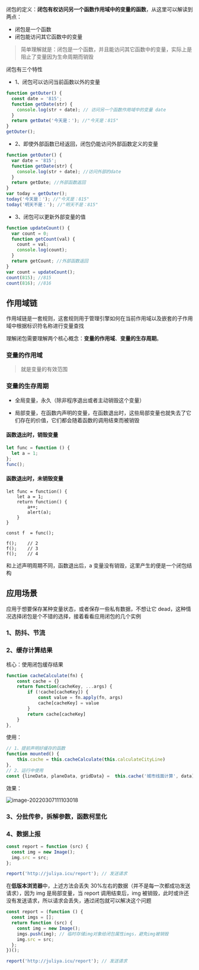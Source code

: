闭包的定义：**闭包有权访问另一个函数作用域中的变量的函数**，从这里可以解读到两点：

- 闭包是一个函数
- 闭包能访问其它函数中的变量

> 简单理解就是：闭包是一个函数，并且能访问其它函数中的变量，实际上是阻止了变量因为生命周期而销毁

闭包有三个特性

- 1、闭包可以访问当前函数以外的变量

```js {2,4}
function getOuter() {
  const date = '815';
  function getDate(str) {
    console.log(str + date); // 访问另一个函数作用域中的变量 date
  }
  return getDate('今天是：'); //"今天是：815"
}
getOuter();
```

- 2、即使外部函数已经返回，闭包仍能访问外部函数定义的变量

```js {4}
function getOuter() {
  var date = '815';
  function getDate(str) {
    console.log(str + date); //访问外部的date
  }
  return getDate; //外部函数返回
}
var today = getOuter();
today('今天是：'); //"今天是：815"
today('明天不是：'); //"明天不是：815"
```

- 3、闭包可以更新外部变量的值

```js {2,4}
function updateCount() {
  var count = 0;
  function getCount(val) {
    count = val;
    console.log(count);
  }
  return getCount; //外部函数返回
}
var count = updateCount();
count(815); //815
count(816); //816
```

## 作用域链

作用域链是一套规则，这套规则用于管理引擎如何在当前作用域以及嵌套的子作用域中根据标识符名称进行变量查找

理解闭包需要理解两个核心概念：**变量的作用域**、**变量的生存周期**。

### 变量的作用域

> 就是变量的有效范围

### 变量的生存周期

- 全局变量，永久（除非程序退出或者主动销毁这个变量）

- 局部变量，在函数内声明的变量，在函数退出时，这些局部变量也就失去了它们存在的价值，它们都会随着函数的调用结束而被销毁

#### 函数退出时，销毁变量

```js
let func = function () {
  let a = 1;
};
func();
```

#### 函数退出时，未销毁变量

```
let func = function() {
 	let a = 1;
 	return function() {
 		a++;
 		alert(a);
 	}
}

const f  = func();

f();	// 2
f();	// 3
f();	// 4
```

和上述声明周期不同，函数退出后，a 变量没有销毁，这里产生的便是一个闭包结构

## 应用场景

应用于想要保存某种变量状态，或者保存一些私有数据，不想让它 dead，这种情况选择闭包是个不错的选择，接着看看应用闭包的几个实例

### 1、防抖、节流

### 2、缓存计算结果

核心：使用闭包缓存结果

```js
function cacheCalculate(fn) {
    const cache = {}
    return function(cacheKey, ...args) {
        if (!cache[cacheKey]) {
            const value = fn.apply(fn, args)
            cache[cacheKey] = value
        }
        return cache[cacheKey]
    }
},
```

使用：

```js
// 1、提前声明好缓存的函数
function mounted() {
    this.cache = this.cacheCalculate(this.calculateCityLine)
},
// 2、运行中使用
const {lineData, planeData, gridData} =  this.cache('城市线面计算', data)
```

效果：

![image-20220307111103018](https://p3-juejin.byteimg.com/tos-cn-i-k3u1fbpfcp/ba9cd4c093f94167bc31439866817cb5~tplv-k3u1fbpfcp-zoom-1.image)

### 3、分批传参，拆解参数，函数柯里化

### 4、数据上报

```js
const report = function (src) {
  const img = new Image();
  img.src = src;
};

report('http://juliya.icu/report'); // 发送请求
```

在**低版本浏览器**中，上述方法会丢失 30%左右的数据（并不是每一次都成功发送请求），因为 img 是局部变量，当 report 调用结束后，img 被销毁，此时或许还没有发送请求，所以请求会丢失，通过闭包就可以解决这个问题

```js
const report = (function () {
  const imgs = [];
  return function (src) {
    const img = new Image();
    imgs.push(img); // 临时存储img对象给闭包属性imgs，避免img被销毁
    img.src = src;
  };
})();

report('http://juliya.icu/report'); // 发送请求
```

###
